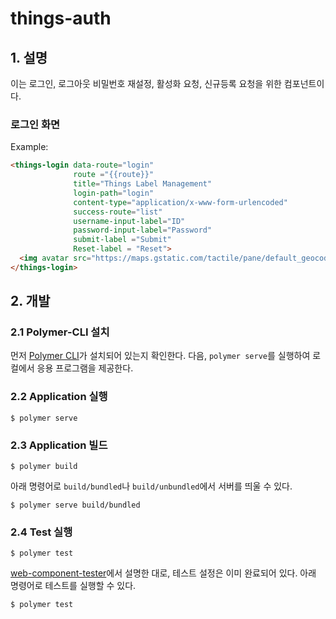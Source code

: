 # things-auth
## 1. 설명
이는 로그인, 로그아웃 비밀번호 재설정, 활성화 요청, 신규등록 요청을 위한 컴포넌트이다.

### 로그인 화면

Example:
```html
<things-login data-route="login"
              route ="{{route}}"
              title="Things Label Management"
              login-path="login"
              content-type="application/x-www-form-urlencoded"
              success-route="list"
              username-input-label="ID"
              password-input-label="Password"
              submit-label ="Submit"
              Reset-label = "Reset">
  <img avatar src="https://maps.gstatic.com/tactile/pane/default_geocode-1x.png"/>
</things-login>
```

## 2. 개발
### 2.1 Polymer-CLI 설치

먼저 [Polymer CLI](https://www.npmjs.com/package/polymer-cli)가 설치되어 있는지 확인한다. 다음, `polymer serve`를 실행하여 로컬에서 응용 프로그램을 제공한다.

### 2.2 Application 실행

```
$ polymer serve
```

### 2.3 Application 빌드

```
$ polymer build
```

아래 명령어로 `build/bundled`나 `build/unbundled`에서 서버를 띄울 수 있다.

```
$ polymer serve build/bundled
```

### 2.4 Test 실행

```
$ polymer test
```

[web-component-tester](https://github.com/Polymer/web-component-tester)에서 설명한 대로, 테스트 설정은 이미 완료되어 있다.
아래 명령어로 테스트를 실행할 수 있다.
```
$ polymer test
```
